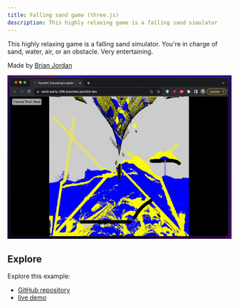 ```yaml
---
title: Falling sand game (three.js)
description: This highly relaxing game is a falling sand simulator
---
```


This highly relaxing game is a falling sand simulator. You're in charge of sand, water, air, or an obstacle. Very entertaining.

Made by [Brian Jordan](https://twitter.com/bcjordan)

![cursors](../../../../assets/falling-sand.gif)

## Explore

Explore this example:

- [GitHub repository](https://github.com/bcjordan/falling-sand-partykit)
- [live demo](https://sand.graphics)
